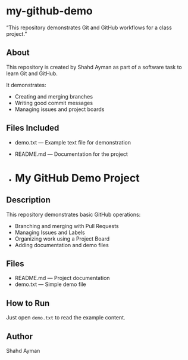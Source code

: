 # my-github-demo
“This repository demonstrates Git and GitHub workflows for a class project.”
## About
This repository is created by Shahd Ayman as part of a software task to learn Git and GitHub.

It demonstrates:
- Creating and merging branches
- Writing good commit messages
- Managing issues and project boards

## Files Included
- demo.txt — Example text file for demonstration
- README.md — Documentation for the project

- # My GitHub Demo Project

##  Description
This repository demonstrates basic GitHub operations:
- Branching and merging with Pull Requests
- Managing Issues and Labels
- Organizing work using a Project Board
- Adding documentation and demo files

##  Files
- README.md — Project documentation  
- demo.txt — Simple demo file

##  How to Run
Just open `demo.txt` to read the example content.

##  Author
Shahd Ayman


